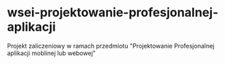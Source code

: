 # wsei-projektowanie-profesjonalnej-aplikacji
Projekt zaliczeniowy w ramach przedmiotu "Projektowanie Profesjonalnej aplikacji moblinej lub webowej"
